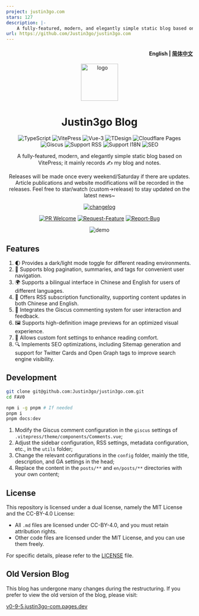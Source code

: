 ```yaml
---
project: justin3go.com
stars: 127
description: |-
    A fully-featured, modern, and elegantly simple static blog based on VitePress; it mainly records ✍️ my blog and notes. 一款功能齐全的、现代化的、简洁优雅的静态博客，基于vitepress；主要记录✍️我的博客、笔记。
url: https://github.com/Justin3go/justin3go.com
---
```


<h4 align="right"><strong>English</strong> | <a href="./README.zh.md">简体中文</a> </h4>

<div align="center">

<a href="https://justin3go.com" target="blank">
  <img src="https://justin3go.com/ava.png" height="100px" alt="logo"/>
</a>

# Justin3go Blog

![TypeScript](https://img.shields.io/badge/TypeScript-3178C6?style=for-the-badge&logo=typescript&logoColor=white)
![VitePress](https://img.shields.io/badge/VitePress-646CFF?style=for-the-badge&logo=vite&logoColor=white)
![Vue-3](https://img.shields.io/badge/Vue-3-4FC08D?style=for-the-badge&logo=vue.js&logoColor=white)
![TDesign](https://img.shields.io/badge/TDesign-0052CC?style=for-the-badge&logo=tdesign&logoColor=white)
![Cloudflare Pages](https://img.shields.io/badge/Cloudflare%20Pages-F38020?style=for-the-badge&logo=cloudflare&logoColor=white)
![Giscus](https://img.shields.io/badge/Giscus-181717?style=for-the-badge&logo=github&logoColor=white)
![Support RSS](https://img.shields.io/badge/Support%20RSS-FFA500?style=for-the-badge&logo=rss&logoColor=white)
![Support I18N](https://img.shields.io/badge/Support%20I18N-0078D4?style=for-the-badge&logo=google-translate&logoColor=white)
![SEO](https://img.shields.io/badge/SEO-4285F4?style=for-the-badge&logo=google&logoColor=white)

A fully-featured, modern, and elegantly simple static blog based on VitePress; it mainly records ✍️ my blog and notes.

Releases will be made once every weekend/Saturday if there are updates. Article publications and website modifications will be recorded in the releases. Feel free to star/watch (custom->release) to stay updated on the latest news~

[![changelog](https://img.shields.io/badge/changelog-→-0052CC?style=for-the-badge&logo=ReSharper&logoColor=white)](./CHANGELOG.md)


[![PR Welcome](https://img.shields.io/badge/PR-Welcome-EA4AAA?style=for-the-badge&logo=git&logoColor=white)](https://github.com/Justin3go/justin3go.com/pulls)
[![Request-Feature](https://img.shields.io/badge/Request-Feature-007BFF?style=for-the-badge&logo=github&logoColor=white)](https://github.com/Justin3go/justin3go.com/issues/new/choose)
[![Report-Bug](https://img.shields.io/badge/Report-Bug-red?style=for-the-badge&logo=github&logoColor=white)](https://github.com/Justin3go/justin3go.com/issues/new/choose)

![demo](./images/demo.png)

</div>

## Features

1. 🌓 Provides a dark/light mode toggle for different reading environments.
2. 📖 Supports blog pagination, summaries, and tags for convenient user navigation.
3. 🌍 Supports a bilingual interface in Chinese and English for users of different languages.
4. 📡 Offers RSS subscription functionality, supporting content updates in both Chinese and English.
5. 💬 Integrates the Giscus commenting system for user interaction and feedback.
6. 🖼️ Supports high-definition image previews for an optimized visual experience.
7. 📜 Allows custom font settings to enhance reading comfort.
8. 🔍 Implements SEO optimizations, including Sitemap generation and support for Twitter Cards and Open Graph tags to improve search engine visibility.

## Development

```bash
git clone git@github.com:Justin3go/justin3go.com.git
cd FAV0

npm i -g pnpm # If needed
pnpm i
pnpm docs:dev
```
1. Modify the Giscus comment configuration in the `giscus` settings of `.vitepress/theme/components/Comments.vue`;
2. Adjust the sidebar configuration, RSS settings, metadata configuration, etc., in the `utils` folder;
3. Change the relevant configurations in the `config` folder, mainly the title, description, and GA settings in the head;
4. Replace the content in the `posts/**` and `en/posts/**` directories with your own content;

## License

This repository is licensed under a dual license, namely the MIT License and the CC-BY-4.0 License:

- All `.md` files are licensed under CC-BY-4.0, and you must retain attribution rights.
- Other code files are licensed under the MIT License, and you can use them freely.

For specific details, please refer to the [LICENSE](./LICENSE) file.

## Old Version Blog

This blog has undergone many changes during the restructuring. If you prefer to view the old version of the blog, please visit:

[v0-9-5.justin3go-com.pages.dev](https://v0-9-5.justin3go-com.pages.dev/)

